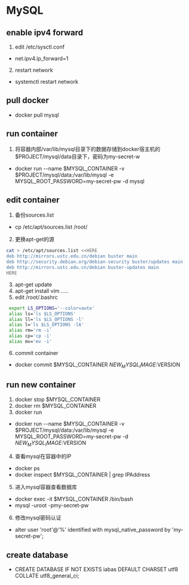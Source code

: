# MySQL
## enable ipv4 forward
1. edit /etc/sysctl.conf
* net.ipv4.ip_forward=1
2. restart network
* systemctl restart network
## pull docker
* docker pull mysql
## run container
1. 将容器内部/var/lib/mysql目录下的数据存储到docker宿主机的$PROJECT/mysql/data目录下，密码为my-secret-w  
* docker run --name $MYSQL_CONTAINER -v $PROJECT/mysql/data:/var/lib/mysql -e MYSQL_ROOT_PASSWORD=my-secret-pw -d mysql  
## edit container
1. 备份sources.list
* cp /etc/apt/sources.list /root/
2. 更换apt-get的源
```sh
cat > /etc/apt/sources.list <<HERE
deb http://mirrors.ustc.edu.cn/debian buster main
deb http://security.debian.org/debian-security buster/updates main
deb http://mirrors.ustc.edu.cn/debian buster-updates main
HERE
```
3. apt-get update
4. apt-get install vim .....
5. edit /root/.bashrc
```sh
 export LS_OPTIONS='--color=auto'
 alias ls='ls $LS_OPTIONS'
 alias ll='ls $LS_OPTIONS -l'
 alias l='ls $LS_OPTIONS -lA'
 alias rm='rm -i'
 alias cp='cp -i'
 alias mv='mv -i'
```
6. commit container
* docker commit $MYSQL_CONTAINER $NEW_MYSQL_IMAGE:$VERSION
## run new container
1. docker stop $MYSQL_CONTAINER
2. docker rm $MYSQL_CONTAINER
3. docker run
* docker run --name $MYSQL_CONTAINER -v $PROJECT/mysql/data:/var/lib/mysql -e MYSQL_ROOT_PASSWORD=my-secret-pw -d $NEW_MYSQL_IMAGE:$VERSION
4. 查看mysql在容器中的IP  
* docker ps  
* docker inspect $MYSQL_CONTAINER | grep IPAddress  
5. 进入mysql容器查看数据库  
* docker exec -it $MYSQL_CONTAINER /bin/bash  
* mysql -uroot -pmy-secret-pw  
6. 修改mysql密码认证
* alter user 'root'@'%' identified with mysql_native_password by 'my-secret-pw';

## create database
* CREATE DATABASE IF NOT EXISTS iabas DEFAULT CHARSET utf8 COLLATE utf8_general_ci;
